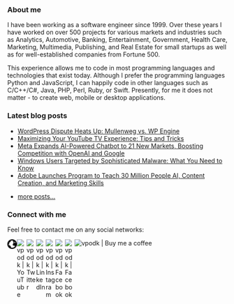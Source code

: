 ### About me

I have been working as a software engineer since 1999. Over these years I have worked on over 500 projects for various markets and industries such as Analytics, Automotive, Banking, Entertainment, Government, Health Care, Marketing, Multimedia, Publishing, and Real Estate for small startups as well as for well-established companies from Fortune 500.

This experience allows me to code in most programming languages and technologies that exist today. Although I prefer the programming languages Python and JavaScript, I can happily code in other languages such as C/C++/C#, Java, PHP, Perl, Ruby, or Swift. Presently, for me it does not matter - to create web, mobile or desktop applications.

### Latest blog posts

<!-- BLOG-POST-LIST:START -->
- [WordPress Dispute Heats Up: Mullenweg vs. WP Engine](https://medium.com/majordigest/wordpress-dispute-heats-up-mullenweg-vs-wp-engine-24fa565d62c0?source=rss-22947912adc0------2)
- [Maximizing Your YouTube TV Experience: Tips and Tricks](https://medium.com/majordigest/maximizing-your-youtube-tv-experience-tips-and-tricks-de170e59fdfc?source=rss-22947912adc0------2)
- [Meta Expands AI-Powered Chatbot to 21 New Markets, Boosting Competition with OpenAI and Google](https://medium.com/majordigest/meta-expands-ai-powered-chatbot-to-21-new-markets-boosting-competition-with-openai-and-google-417d00a9b352?source=rss-22947912adc0------2)
- [Windows Users Targeted by Sophisticated Malware: What You Need to Know](https://medium.com/majordigest/windows-users-targeted-by-sophisticated-malware-what-you-need-to-know-ebc7be09189d?source=rss-22947912adc0------2)
- [Adobe Launches Program to Teach 30 Million People AI, Content Creation, and Marketing Skills](https://medium.com/majordigest/adobe-launches-program-to-teach-30-million-people-ai-content-creation-and-marketing-skills-3492faa6359d?source=rss-22947912adc0------2)
<!-- BLOG-POST-LIST:END -->
- [more posts...](https://medium.com/@vpodk)

### Connect with me
Feel free to contact me on any social networks:

[<img align="left" alt="vpodk.com" width="22px" src="https://raw.githubusercontent.com/iconic/open-iconic/master/svg/globe.svg" />][website]
[<img align="left" alt="vpodk | YouTube" width="22px" src="https://cdn.jsdelivr.net/npm/simple-icons@v3/icons/youtube.svg" />][youtube]
[<img align="left" alt="vpodk | Twitter" width="22px" src="https://cdn.jsdelivr.net/npm/simple-icons@v3/icons/twitter.svg" />][twitter]
[<img align="left" alt="vpodk | LinkedIn" width="22px" src="https://cdn.jsdelivr.net/npm/simple-icons@v3/icons/linkedin.svg" />][linkedin]
[<img align="left" alt="vpodk | Instagram" width="22px" src="https://cdn.jsdelivr.net/npm/simple-icons@v3/icons/instagram.svg" />][instagram]
[<img align="left" alt="vpodk | Facebook" width="22px" src="https://cdn.jsdelivr.net/npm/simple-icons@v3/icons/facebook.svg" />][facebook]
[<img align="left" alt="vpodk | Facebook" width="22px" src="https://cdn.jsdelivr.net/npm/simple-icons@v3/icons/medium.svg" />][medium]
[<img align="left" alt="vpodk | Buy me a coffee" height="24px" src="https://cdn.buymeacoffee.com/buttons/default-yellow.png" />][buymeacoffee]
<br>

<!-- Meta data -->
[website]: https://vpodk.com
[twitter]: https://twitter.com/vpodk
[youtube]: https://youtube.com/@vpodk
[instagram]: https://instagram.com/vpodk
[linkedin]: https://linkedin.com/in/vpodk
[facebook]: https://facebook.com/vpodk
[medium]: https://medium.com/@vpodk
[buymeacoffee]: https://www.buymeacoffee.com/vpodk
